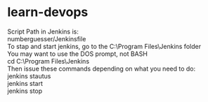 # learn-devops


Script Path in Jenkins is:<br/>
numberguesser/Jenkinsfile
<br/>
To stap and start jenkins, go to the C:\Program Files\Jenkins folder
<br/>You may want to use the DOS prompt, not BASH
<br/>
cd C:\Program Files\Jenkins
<br/>
Then issue these commands depending on what you need to do:
</br>
jenkins stautus</br>
jenkins start</br>
jenkins stop</br>
